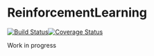# ReinforcementLearning

[![Build Status](https://travis-ci.org/ozanarkancan/ReinforcementLearning.jl.svg?branch=master)](https://travis-ci.org/ozanarkancan/ReinforcementLearning.jl)[![Coverage Status](https://coveralls.io/repos/github/ozanarkancan/ReinforcementLearning.jl/badge.svg?branch=master)](https://coveralls.io/github/ozanarkancan/ReinforcementLearning.jl?branch=master)

Work in progress
